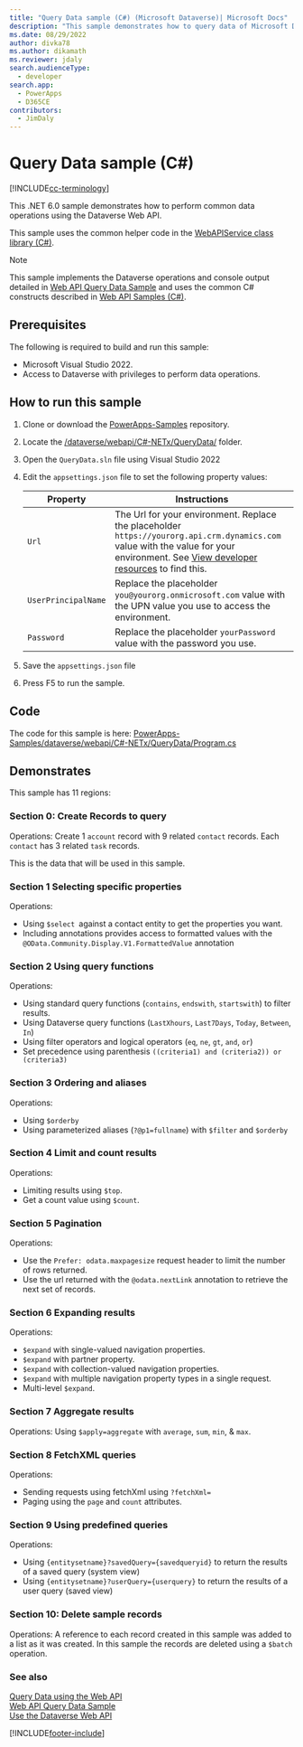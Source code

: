 ```yaml
---
title: "Query Data sample (C#) (Microsoft Dataverse)| Microsoft Docs"
description: "This sample demonstrates how to query data of Microsoft Dataverse entity instances, using the Dataverse Web API along with the WebApiService class."
ms.date: 08/29/2022
author: divka78
ms.author: dikamath
ms.reviewer: jdaly
search.audienceType:
  - developer
search.app:
  - PowerApps
  - D365CE
contributors:
  - JimDaly
---
```


# Query Data sample (C#)

[!INCLUDE[cc-terminology](../../includes/cc-terminology.md)]

This .NET 6.0 sample demonstrates how to perform common data operations using the Dataverse Web API.

This sample uses the common helper code in the [WebAPIService class library (C#)](webapiservice.md).
  
> [!NOTE]
> This sample implements the Dataverse operations and console output detailed in [Web API Query Data Sample](../web-api-query-data-sample.md)  and uses the common C# constructs described in [Web API Samples (C#)](../web-api-samples-csharp.md).

## Prerequisites

The following is required to build and run this sample:

- Microsoft Visual Studio 2022.
- Access to Dataverse with privileges to perform data operations.
  
<a name="bkmk_runSample"></a>
  
## How to run this sample

1. Clone or download the [PowerApps-Samples](https://github.com/microsoft/PowerApps-Samples) repository.
1. Locate the [/dataverse/webapi/C#-NETx/QueryData/](https://github.com/microsoft/PowerApps-Samples/tree/master/dataverse/webapi/C%23-NETx/QueryData) folder.
1. Open the `QueryData.sln` file using Visual Studio 2022
1. Edit the `appsettings.json` file to set the following property values:

   |Property|Instructions  |
   |---------|---------|
   |`Url`|The Url for your environment. Replace the placeholder `https://yourorg.api.crm.dynamics.com` value with the value for your environment. See [View developer resources](../../view-download-developer-resources.md) to find this. |
   |`UserPrincipalName`|Replace the placeholder `you@yourorg.onmicrosoft.com` value with the UPN value you use to access the environment.|
   |`Password`|Replace the placeholder `yourPassword` value with the password you use.|

1. Save the `appsettings.json` file
1. Press F5 to run the sample.

## Code

The code for this sample is here: [PowerApps-Samples/dataverse/webapi/C#-NETx/QueryData/Program.cs](https://github.com/microsoft/PowerApps-Samples/blob/master/dataverse/webapi/C%23-NETx/QueryData/Program.cs)

## Demonstrates

This sample has 11 regions:

### Section 0: Create Records to query

Operations: Create 1 `account` record with 9 related `contact` records. Each `contact` has 3 related `task` records.

This is the data that will be used in this sample.

### Section 1 Selecting specific properties

Operations:

- Using `$select `against a contact entity to get the properties you want.
- Including annotations provides access to formatted values with the `@OData.Community.Display.V1.FormattedValue` annotation

### Section 2 Using query functions

Operations:

- Using standard query functions (`contains`, `endswith`, `startswith`) to filter results.
- Using Dataverse query functions (`LastXhours`, `Last7Days`, `Today`, `Between`, `In`)
- Using filter operators and logical operators (`eq`, `ne`, `gt`, `and`, `or`)
- Set precedence using parenthesis `((criteria1) and (criteria2)) or (criteria3)`

### Section 3 Ordering and aliases

Operations:

- Using `$orderby`
- Using parameterized aliases (`?@p1=fullname`) with `$filter` and `$orderby`

### Section 4 Limit and count results

Operations:

- Limiting results using `$top`.
- Get a count value using `$count`.

### Section 5 Pagination

Operations:

- Use the `Prefer: odata.maxpagesize` request header to limit the number of rows returned.
- Use the url returned with the `@odata.nextLink` annotation to retrieve the next set of records.

### Section 6 Expanding results

Operations:

- `$expand` with single-valued navigation properties.
- `$expand` with partner property.
- `$expand` with collection-valued navigation properties.
- `$expand` with multiple navigation property types in a single request.
- Multi-level `$expand`.

### Section 7 Aggregate results

Operations: Using `$apply=aggregate` with `average`, `sum`, `min`, & `max`.

### Section 8 FetchXML queries

Operations:

- Sending requests using fetchXml using `?fetchXml=`
- Paging using the `page` and `count` attributes.

### Section 9 Using predefined queries

Operations:

- Using `{entitysetname}?savedQuery={savedqueryid}` to return the results of a saved query (system view)
- Using `{entitysetname}?userQuery={userquery}` to return the results of a user query (saved view)

### Section 10: Delete sample records

Operations: A reference to each record created in this sample was added to a list as it was created. In this sample the records are deleted using a `$batch` operation.

### See also

[Query Data using the Web API](../query-data-web-api.md)  
[Web API Query Data Sample](../web-api-query-data-sample.md)  
[Use the Dataverse Web API](../overview.md)

[!INCLUDE[footer-include](../../../../includes/footer-banner.md)]
